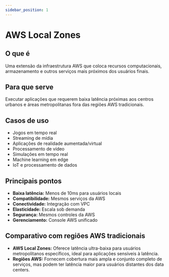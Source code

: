 ```yaml
---
sidebar_position: 1
---
```


# AWS Local Zones

## O que é
Uma extensão da infraestrutura AWS que coloca recursos computacionais, armazenamento e outros serviços mais próximos dos usuários finais.

## Para que serve
Executar aplicações que requerem baixa latência próximas aos centros urbanos e áreas metropolitanas fora das regiões AWS tradicionais.

## Casos de uso
- Jogos em tempo real
- Streaming de mídia
- Aplicações de realidade aumentada/virtual
- Processamento de vídeo
- Simulações em tempo real
- Machine learning em edge
- IoT e processamento de dados

## Principais pontos
- **Baixa latência:** Menos de 10ms para usuários locais
- **Compatibilidade:** Mesmos serviços da AWS
- **Conectividade:** Integração com VPC
- **Elasticidade:** Escala sob demanda
- **Segurança:** Mesmos controles da AWS
- **Gerenciamento:** Console AWS unificado

## Comparativo com regiões AWS tradicionais
- **AWS Local Zones:** Oferece latência ultra-baixa para usuários metropolitanos específicos, ideal para aplicações sensíveis à latência.
- **Regiões AWS:** Fornecem cobertura mais ampla e conjunto completo de serviços, mas podem ter latência maior para usuários distantes dos data centers. 